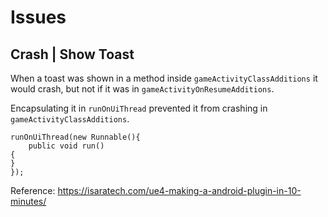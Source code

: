 # Issues

## Crash | Show Toast 

When a toast was shown in a method inside `gameActivityClassAdditions` it would crash, but
not if it was in `gameActivityOnResumeAdditions`.

Encapsulating it in `runOnUiThread` prevented it from crashing in `gameActivityClassAdditions`.

    runOnUiThread(new Runnable(){
        public void run()
	{
	}
    });

Reference: https://isaratech.com/ue4-making-a-android-plugin-in-10-minutes/



